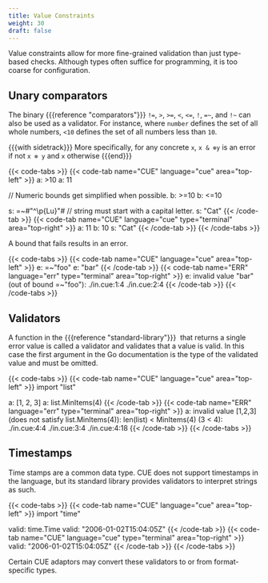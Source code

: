 ```yaml
---
title: Value Constraints
weight: 30
draft: false
---
```


Value constraints allow for more fine-grained validation than just type-based checks.
Although types often suffice for programming, it is too coarse for configuration.

<!--

<JSON schema as an example>

CUE allows defining separate restrictions on

By using references, CUE also allows defining detailed relations between fields.

-->

## Unary comparators

The binary {{{reference "comparators"}}} `!=`, `>`, `>=`, `<`, `<=`, `!`, `=~`, and
`!~` can also be used as a validator.  For instance, where `number` defines the
set of all whole numbers, `<10` defines the set of all numbers less than `10`.

{{{with sidetrack}}}
More specifically, for any concrete `x`, `x & ⊗y` is an error if not `x ⊗ y` and
`x` otherwise
{{{end}}}

{{< code-tabs >}}
{{< code-tab name="CUE" language="cue"  area="top-left" >}}
a: >10
a: 11

// Numeric bounds get simplified when possible.
b: >=10
b: <=10

s: =~#"^\p{Lu}"# // string must start with a capital letter.
s: "Cat"
{{< /code-tab >}}
{{< code-tab name="CUE" language="cue" type="terminal" area="top-right" >}}
a: 11
b: 10
s: "Cat"
{{< /code-tab >}}
{{< /code-tabs >}}


A bound that fails results in an error.

{{< code-tabs >}}
{{< code-tab name="CUE" language="cue"  area="top-left" >}}
e: =~"foo"
e: "bar"
{{< /code-tab >}}
{{< code-tab name="ERR" language="err" type="terminal" area="top-right" >}}
e: invalid value "bar" (out of bound =~"foo"):
    ./in.cue:1:4
    ./in.cue:2:4
{{< /code-tab >}}
{{< /code-tabs >}}


## Validators

A function in the {{{reference "standard-library"}}}  that returns a single error
value is called a validator and validates that a value is valid.
In this case the first argument in the Go documentation is the type of the
validated value and must be omitted.

{{< code-tabs >}}
{{< code-tab name="CUE" language="cue"  area="top-left" >}}
import "list"

a: [1, 2, 3]
a: list.MinItems(4)
{{< /code-tab >}}
{{< code-tab name="ERR" language="err" type="terminal" area="top-right" >}}
a: invalid value [1,2,3] (does not satisfy list.MinItems(4)): len(list) < MinItems(4) (3 < 4):
    ./in.cue:4:4
    ./in.cue:3:4
    ./in.cue:4:18
{{< /code-tab >}}
{{< /code-tabs >}}


## Timestamps

Time stamps are a common data type.
CUE does not support timestamps in the language, but its standard library
provides validators to interpret strings as such.

{{< code-tabs >}}
{{< code-tab name="CUE" language="cue"  area="top-left" >}}
import "time"

valid: time.Time
valid: "2006-01-02T15:04:05Z"
{{< /code-tab >}}
{{< code-tab name="CUE" language="cue" type="terminal" area="top-right" >}}
valid: "2006-01-02T15:04:05Z"
{{< /code-tab >}}
{{< /code-tabs >}}


Certain CUE adaptors may convert these validators to or from format-specific
types.

<!-- TODO: CUE OpenAPI generation seems to be broken wrt to this. Make this work.

{{< code-tabs >}}
{{< code-tab name="CUE" language="cue"  area="top-left" >}}
import "time"

#Meetup: {
	time:  time.Time
	place: string
}
{{< /code-tab >}}
{{< code-tab name="JSONSCHEMA" language="jsonschema" type="terminal" area="top-right" >}}
{{< /code-tab >}}
{{< /code-tabs >}}


-->
